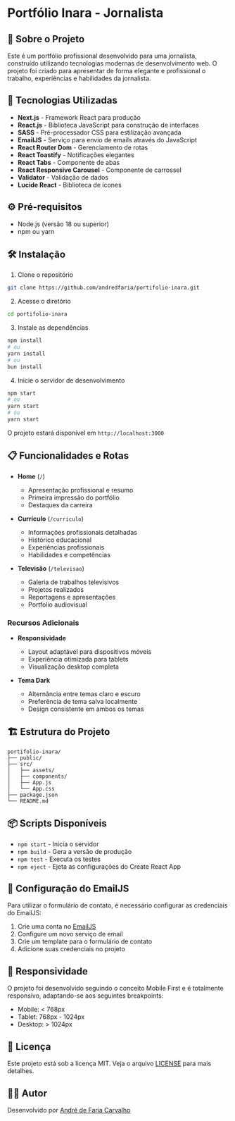 # Portfólio Inara - Jornalista

## 📝 Sobre o Projeto

Este é um portfólio profissional desenvolvido para uma jornalista, construído utilizando tecnologias modernas de desenvolvimento web. O projeto foi criado para apresentar de forma elegante e profissional o trabalho, experiências e habilidades da jornalista.

## 🚀 Tecnologias Utilizadas

- **Next.js** - Framework React para produção
- **React.js** - Biblioteca JavaScript para construção de interfaces
- **SASS** - Pré-processador CSS para estilização avançada
- **EmailJS** - Serviço para envio de emails através do JavaScript
- **React Router Dom** - Gerenciamento de rotas
- **React Toastify** - Notificações elegantes
- **React Tabs** - Componente de abas
- **React Responsive Carousel** - Componente de carrossel
- **Validator** - Validação de dados
- **Lucide React** - Biblioteca de ícones

## ⚙️ Pré-requisitos

- Node.js (versão 18 ou superior)
- npm ou yarn

## 🛠️ Instalação

1. Clone o repositório
```bash
git clone https://github.com/andredfaria/portifolio-inara.git
```

2. Acesse o diretório
```bash
cd portifolio-inara
```

3. Instale as dependências
```bash
npm install
# ou
yarn install
# ou
bun install
```

4. Inicie o servidor de desenvolvimento
```bash
npm start
# ou
yarn start
# ou
yarn start
```

O projeto estará disponível em `http://localhost:3000`

## 📋 Funcionalidades e Rotas

- **Home** (`/`)
  - Apresentação profissional e resumo
  - Primeira impressão do portfólio
  - Destaques da carreira

- **Currículo** (`/curriculo`)
  - Informações profissionais detalhadas
  - Histórico educacional
  - Experiências profissionais
  - Habilidades e competências

- **Televisão** (`/televisao`)
  - Galeria de trabalhos televisivos
  - Projetos realizados
  - Reportagens e apresentações
  - Portfolio audiovisual

### Recursos Adicionais
- **Responsividade**
  - Layout adaptável para dispositivos móveis
  - Experiência otimizada para tablets
  - Visualização desktop completa

- **Tema Dark**
  - Alternância entre temas claro e escuro
  - Preferência de tema salva localmente
  - Design consistente em ambos os temas

## 🏗️ Estrutura do Projeto

```
portifolio-inara/
├── public/
├── src/
│   ├── assets/
│   ├── components/
│   ├── App.js
│   └── App.css
├── package.json
└── README.md
```

## 📦 Scripts Disponíveis

- `npm start` - Inicia o servidor
- `npm build` - Gera a versão de produção
- `npm test` - Executa os testes
- `npm eject` - Ejeta as configurações do Create React App 

## 🔧 Configuração do EmailJS

Para utilizar o formulário de contato, é necessário configurar as credenciais do EmailJS:

1. Crie uma conta no [EmailJS](https://www.emailjs.com/)
2. Configure um novo serviço de email
3. Crie um template para o formulário de contato
4. Adicione suas credenciais no projeto

## 📱 Responsividade

O projeto foi desenvolvido seguindo o conceito Mobile First e é totalmente responsivo, adaptando-se aos seguintes breakpoints:

- Mobile: < 768px
- Tablet: 768px - 1024px
- Desktop: > 1024px

## 📝 Licença

Este projeto está sob a licença MIT. Veja o arquivo [LICENSE](LICENSE) para mais detalhes.

## 👩‍💻 Autor

Desenvolvido por [André de Faria Carvalho](https://github.com/andredfaria)
